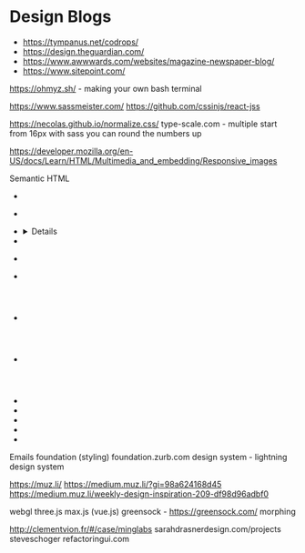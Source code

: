 # Design Blogs

- https://tympanus.net/codrops/
- https://design.theguardian.com/
- https://www.awwwards.com/websites/magazine-newspaper-blog/
- https://www.sitepoint.com/

https://ohmyz.sh/ - making your own bash terminal

https://www.sassmeister.com/
https://github.com/cssinjs/react-jss

https://necolas.github.io/normalize.css/
type-scale.com - multiple
start from 16px
with sass you can round the numbers up

https://developer.mozilla.org/en-US/docs/Learn/HTML/Multimedia_and_embedding/Responsive_images

Semantic HTML

- <article>
- <aside>
- <details>
- <figcaption>
- <figure>
- <footer>
- <header>
- <main>
- <mark>
- <nav>
- <section>
- <summary>
- <time>

Emails foundation (styling)
foundation.zurb.com
design system - lightning design system

https://muz.li/
https://medium.muz.li/?gi=98a624168d45
https://medium.muz.li/weekly-design-inspiration-209-df98d96adbf0

webgl
three.js
max.js (vue.js)
greensock - https://greensock.com/ morphing

http://clementvion.fr/#/case/minglabs
sarahdrasnerdesign.com/projects
steveschoger
refactoringui.com
